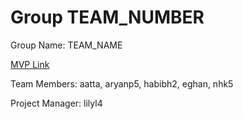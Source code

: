 # Group TEAM_NUMBER
Group Name: TEAM_NAME

[MVP Link](https://docs.google.com/document/d/10f5I7KuchJOceNyl1uaiJ0t9IRC5DIzd/edit?usp=sharing&ouid=106476638032863164371&rtpof=true&sd=true)

Team Members: aatta, aryanp5, habibh2, eghan, nhk5

Project Manager: lilyl4 
